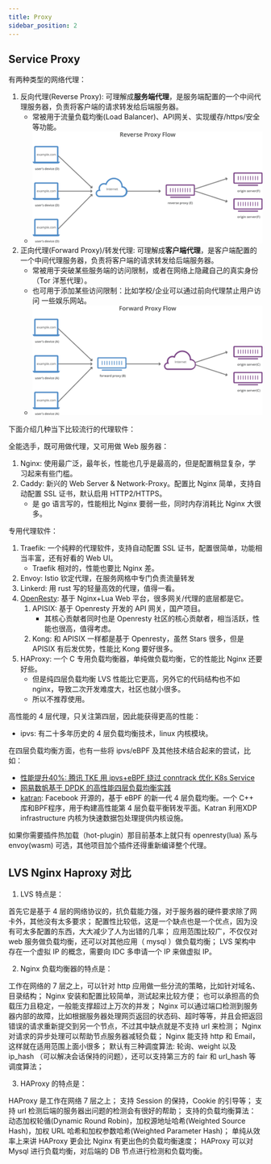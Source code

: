 ```yaml
---
title: Proxy
sidebar_position: 2
---
```


## Service Proxy

有两种类型的网络代理：

1. 反向代理(Reverse Proxy): 可理解成**服务端代理**，是服务端配置的一个中间代理服务器，负责将客户端的请求转发给后端服务器。 
   - 常被用于流量负载均衡(Load Balancer)、API网关、实现缓存/https/安全等功能。
   - ![reverse-proxy-flow.svg](_imgs/reverse-proxy-flow.svg)
2. 正向代理(Forward Proxy)/转发代理: 可理解成**客户端代理**，是客户端配置的一个中间代理服务器，负责将客户端的请求转发给后端服务器。 
   - 常被用于突破某些服务端的访问限制，或者在网络上隐藏自己的真实身份（Tor 洋葱代理）。
   - 也可用于添加某些访问限制：比如学校/企业可以通过前向代理禁止用户访问 一些娱乐网站。
   - ![forward-proxy-flow.svg](_imgs/forward-proxy-flow.svg)


下面介绍几种当下比较流行的代理软件：

全能选手，既可用做代理，又可用做 Web 服务器：

1. Nginx: 使用最广泛，最年长，性能也几乎是最高的，但是配置稍显复杂，学习起来有些门槛。
2. Caddy: 新兴的 Web Server & Network-Proxy。配置比 Nginx 简单，支持自动配置 SSL 证书，默认启用 HTTP2/HTTPS。
   - 是 go 语言写的，性能相比 Nginx 要弱一些，同时内存消耗比 Nginx 大很多。

专用代理软件：

1. Traefik: 一个纯粹的代理软件，支持自动配置 SSL 证书，配置很简单，功能相当丰富，还有好看的 Web UI。
   - Traefik 相对的，性能也要比 Nginx 差。
2. Envoy: Istio 钦定代理，在服务网格中专门负责流量转发
3. Linkerd: 用 rust 写的轻量高效的代理，值得一看。
4. [OpenResty](https://github.com/openresty/openresty): 基于 Nginx+Lua Web 平台，很多网关/代理的底层都是它。
   1. APISIX: 基于 Openresty 开发的 API 网关，国产项目。
      - 其核心贡献者同时也是 Openresty 社区的核心贡献者，相当活跃，性能也很高，值得考虑。
   2. Kong: 和 APISIX 一样都是基于 Openresty，虽然 Stars 很多，但是 APISIX 有后发优势，性能比 Kong 要好很多。
5. HAProxy: 一个 C 专用负载均衡器，单纯做负载均衡，它的性能比 Nginx 还要好些。
   - 但是纯四层负载均衡 LVS 性能比它更高，另外它的代码结构也不如 nginx，导致二次开发难度大，社区也就小很多。
   - 所以不推荐使用。

高性能的 4 层代理，只关注第四层，因此能获得更高的性能：

- ipvs: 有二十多年历史的 4 层负载均衡技术，linux 内核模块。

在四层负载均衡方面，也有一些将 ipvs/eBPF 及其他技术结合起来的尝试，比如：

- [性能提升40%: 腾讯 TKE 用 ipvs+eBPF 绕过 conntrack 优化 K8s Service](https://juejin.cn/post/6844904198752960520)
- [网易数帆基于 DPDK 的高性能四层负载均衡实践](https://www.infoq.cn/article/hlhteohg8elx6eyveifl)
- [katran](https://github.com/facebookincubator/katran): Facebook 开源的，基于 eBPF 的新一代 4 层负载均衡。一个 C++ 库和BPF程序，用于构建高性能第 4 层负载平衡转发平面。Katran 利用XDP infrastructure 内核为快速数据包处理提供内核设施。


如果你需要插件热加载（hot-plugin）那目前基本上就只有 openresty(lua) 系与 envoy(wasm) 可选，其他项目加个插件还得重新编译整个代理。



## LVS Nginx Haproxy 对比
1. LVS 特点是：

首先它是基于 4 层的网络协议的，抗负载能力强，对于服务器的硬件要求除了网卡外，其他没有太多要求；
配置性比较低，这是一个缺点也是一个优点，因为没有可太多配置的东西，大大减少了人为出错的几率；
应用范围比较广，不仅仅对 web 服务做负载均衡，还可以对其他应用（ mysql ）做负载均衡；
LVS 架构中存在一个虚拟 IP 的概念，需要向 IDC 多申请一个 IP 来做虚拟 IP。

2. Nginx 负载均衡器的特点是：

工作在网络的 7 层之上，可以针对 http 应用做一些分流的策略，比如针对域名、目录结构；
Nginx 安装和配置比较简单，测试起来比较方便；
也可以承担高的负载压力且稳定，一般能支撑超过上万次的并发；
Nginx 可以通过端口检测到服务器内部的故障，比如根据服务器处理网页返回的状态码、超时等等，并且会把返回错误的请求重新提交到另一个节点，不过其中缺点就是不支持 url 来检测；
Nginx 对请求的异步处理可以帮助节点服务器减轻负载；
Nginx 能支持 http 和 Email，这样就在适用范围上面小很多；
默认有三种调度算法: 轮询、weight 以及 ip_hash （可以解决会话保持的问题），还可以支持第三方的 fair 和 url_hash 等调度算法；

3. HAProxy 的特点是：

HAProxy 是工作在网络 7 层之上；
支持 Session 的保持，Cookie 的引导等；
支持 url 检测后端的服务器出问题的检测会有很好的帮助；
支持的负载均衡算法：动态加权轮循(Dynamic Round Robin)，加权源地址哈希(Weighted Source Hash)，加权 URL 哈希和加权参数哈希(Weighted Parameter Hash)；
单纯从效率上来讲 HAProxy 更会比 Nginx 有更出色的负载均衡速度；
HAProxy 可以对 Mysql 进行负载均衡，对后端的 DB 节点进行检测和负载均衡。



<!-- ## HA Stack

Pacemaker 是 Heartbeat 的继承者，基于资源的故障检测、动态资源迁移、复杂的资源依赖关系管理等。

Pacemaker最初是作为Heartbeat的升级版本而创建的。Heartbeat在2008年停止了开发，Pacemaker继续开发和维护，并成为了一个较好的替代方案。

Pacemaker比Heartbeat提供了更多的功能和更强的灵活性，并且可以与不同的资源代理一起使用，如OCF（Open Cluster Framework）和STONITH（Shoot The Other Node In The Head，一种用于强制关闭故障节点的技术）。因此，Pacemaker可以被看作是Heartbeat的一种升级版或者替代方案。

Corosync 是一个高可用性的通信库，为集群提供了一个可靠的通信层，可以与 Pacemaker 配合使用。

Keepalived 是一个基于 VRRP 协议的工具，用于实现虚拟 IP 地址的故障转移。

DRBD是一种数据复制技术，它可以在多个节点之间同步块设备（如硬盘、分区等）的数据，以提高数据的可用性和冗余性。DRBD可以与任何文件系统一起使用，并且对应用程序透明，因此应用程序不需要进行修改。DRBD通常用于构建具有高可用性和灾难恢复能力的数据存储系统。

OCFS2是一种分布式文件系统，它允许多个节点同时访问相同的文件系统，并提供了文件锁定和一致性保证等功能。OCFS2通常用于需要多节点访问相同文件系统的场景，如数据库集群等。


如果多个进程同时读写同一个块设备，可能会发生竞争条件和数据不一致的问题。这是因为块设备通常是以磁盘或闪存等物理媒介为基础的，而这些物理媒介通常不能同时被多个进程访问或修改。因此，操作系统通常会使用同步机制（如互斥锁）来保证只有一个进程能够对块设备进行读写操作，以避免数据的不一致性。

只用drbd设备的话，当两个节点同时网一个文件系统写数据会导致文件系统崩溃，而应以OCFS2集群文件系统，会提供一个文件锁管理器，防止文件系统崩溃。


[具有 DRBD 和 Pacemaker 的高可用 NFS 存储](https://documentation.suse.com/sle-ha/15-SP1/html/SLE-HA-all/art-sleha-nfs-quick.html)

[红帽高可用性群集中的主动/被动 NFS 服务器](https://access.redhat.com/documentation/en-us/red_hat_enterprise_linux/7/html/high_availability_add-on_administration/ch-nfsserver-haaa)


[将 LVM 与 DRBD 结合使用](https://docs.piraeus.daocloud.io/books/drbd-90-user-guide/page/9-using-lvm-with-drbd)

[drbd+ocfs2构建的共享存储方案](https://developer.aliyun.com/article/484016)

[使用 Pacemaker、DRBD、Corosync 和 MySQL 实现近 HA 的主动-被动集群](https://houseofbrick.com/blog/active-passive-cluster-for-near-ha-using-pacemaker-drbd-corosync-and-mysql/)


caddyserver 反代例子：https://ichon.me/post/1027.html

[higress](https://higress.io/zh-cn/)
[nginx-proxy-manager](https://github.com/NginxProxyManager/nginx-proxy-manager)
[OpenSergo](https://opensergo.io/)


- [What is a reverse proxy? - cloudflare](https://www.cloudflare.com/learning/cdn/glossary/reverse-proxy/)
- https://blog.csdn.net/lilygg/article/details/89538862
- https://www.cnblogs.com/kevingrace/p/6137881.html
- https://www.cnblogs.com/losbyday/p/5844463.html
- https://www.cnblogs.com/kevingrace/p/6249028.html
- https://www.cnblogs.com/kevingrace/p/5740940.html -->
